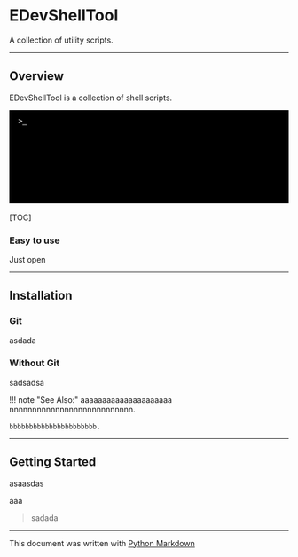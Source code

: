 # EDevShellTool

A collection of utility&nbsp;scripts.

---

## Overview

EDevShellTool is a collection of shell scripts.

![EDevShellTool Banner](img/wide-banner.png)

[TOC]

### Easy to use

Just open

---

## Installation

### Git

asdada

### Without Git

sadsadsa

!!! note "See Also:"
    aaaaaaaaaaaaaaaaaaaaa
    nnnnnnnnnnnnnnnnnnnnnnnnnnn.

    bbbbbbbbbbbbbbbbbbbbbb.

---

## Getting Started

asaasdas

aaa

> sadada

***

This document was written with [Python Markdown][1]

[1]: https://pythonhosted.org/Markdown/

